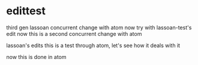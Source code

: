 # edittest

third gen lassoan
concurrent change with atom
now try with lassoan-test's edit
now this is a second concurrent change with atom

lassoan's edits
this is a test through atom, let's see how it deals with it

now this is done in atom
